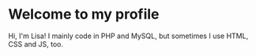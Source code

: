 # Welcome to my profile

Hi, I'm Lisa! I mainly code in PHP and MySQL, but sometimes I use HTML, CSS and JS, too.
